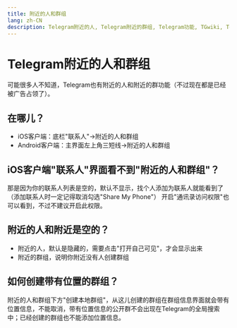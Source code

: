 ```yaml
---
title: 附近的人和群组
lang: zh-CN
description: Telegram附近的人, Telegram附近的群组, Telegram功能, TGwiki, Telegram知识库
---
```


# Telegram附近的人和群组

可能很多人不知道，Telegram也有附近的人和附近的群功能（不过现在都是已经被广告占领了）。

## 在哪儿？

- iOS客户端：底栏"联系人"->附近的人和群组
- Android客户端：主界面左上角三短线->附近的人和群组

## iOS客户端"联系人"界面看不到"附近的人和群组"？

那是因为你的联系人列表是空的，默认不显示，找个人添加为联系人就能看到了（添加联系人时一定记得取消勾选"Share My Phone"）
开启"通讯录访问权限"也可以看到，不过不建议开启此权限。

## 附近的人和附近是空的？

- 附近的人，默认是隐藏的，需要点击"打开自己可见"，才会显示出来
- 附近的群组，说明你附近没有人创建群组

## 如何创建带有位置的群组？

附近的人和群组下方"创建本地群组"，从这儿创建的群组在群组信息界面就会带有位置信息，不能取消，带有位置信息的公开群不会出现在Telegram的全局搜索中；已经创建的群组也不能添加位置信息。
